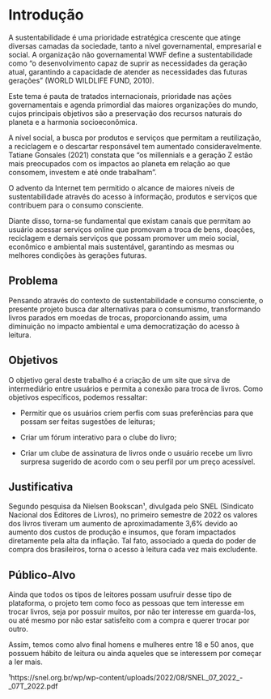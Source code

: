 # Introdução

A sustentabilidade é uma prioridade estratégica crescente que atinge diversas camadas da sociedade, tanto a nível governamental, empresarial e social. A organização não governamental WWF define a sustentabilidade como “o desenvolvimento capaz de suprir as necessidades da geração atual, garantindo a capacidade de atender as necessidades das futuras gerações” (WORLD WILDLIFE FUND, 2010). 

Este tema é pauta de tratados internacionais, prioridade nas ações governamentais e agenda primordial das maiores organizações do mundo, cujos principais objetivos são a preservação dos recursos naturais do planeta e a harmonia socioeconômica. 

A nível social, a busca por produtos e serviços que permitam a reutilização, a reciclagem e o descartar responsável tem aumentado consideravelmente. Tatiane Gonsales (2021) constata que “os millennials e a geração Z estão mais preocupados com os impactos ao planeta em relação ao que consomem, investem e até onde trabalham”.  

O advento da Internet tem permitido o alcance de maiores níveis de sustentabilidade através do acesso à informação, produtos e serviços que contribuem para o consumo consciente. 

Diante disso, torna-se fundamental que existam canais que permitam ao usuário acessar serviços online que promovam a troca de bens, doações, reciclagem e demais serviços que possam promover um meio social, econômico e ambiental mais sustentável, garantindo as mesmas ou melhores condições às gerações futuras.  

## Problema

Pensando através do contexto de sustentabilidade e consumo consciente, o presente projeto busca dar alternativas para o consumismo, transformando livros parados em moedas de trocas, proporcionando assim, uma diminuição no impacto ambiental e uma democratização do acesso à leitura. 

## Objetivos

O objetivo geral deste trabalho é a criação de um site que sirva de intermediário entre usuários e permita a conexão para troca de livros. 
Como objetivos específicos, podemos ressaltar: 

* Permitir que os usuários criem perfis com suas preferências para que possam ser feitas sugestões de leituras; 

* Criar um fórum interativo para o clube do livro; 

* Criar um clube de assinatura de livros onde o usuário recebe um livro surpresa sugerido de acordo com o seu perfil por um preço acessível. 

## Justificativa

Segundo pesquisa da Nielsen Bookscan¹, divulgada pelo SNEL (Sindicato Nacional dos Editores de Livros), no primeiro semestre de 2022 os valores dos livros tiveram um aumento de aproximadamente 3,6% devido ao aumento dos custos de produção e insumos, que foram impactados diretamente pela alta da inflação. Tal fato, associado a queda do poder de compra dos brasileiros, torna o acesso à leitura cada vez mais excludente.  

## Público-Alvo

Ainda que todos os tipos de leitores possam usufruir desse tipo de plataforma, o projeto tem como foco as pessoas que tem interesse em trocar livros, seja por possuir muitos, por não ter interesse em guarda-los, ou até mesmo por não estar satisfeito com a compra e querer trocar por outro. 

Assim, temos como alvo final homens e mulheres entre 18 e 50 anos, que possuem hábito de leitura ou ainda aqueles que se interessem por começar a ler mais. 

¹https://snel.org.br/wp/wp-content/uploads/2022/08/SNEL_07_2022_-_07T_2022.pdf 
